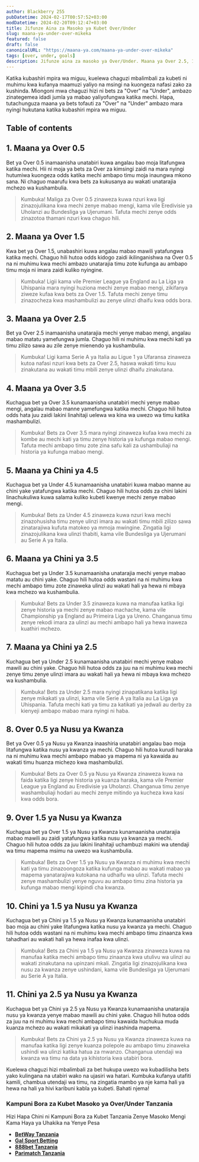 ```yaml
---
author: Blackberry 255
pubDatetime: 2024-02-17T00:57:52+03:00
modDatetime: 2024-02-20T09:12:47+03:00
title: Jifunze Aina za Masoko ya Kubet Over/Under
slug: maana-ya-under-over-mikeka
featured: false
draft: false
canonicalURL: "https://maana-ya.com/maana-ya-under-over-mikeka"
tags: [over, under, goals]
description: Jifunze aina za masoko ya Over/Under. Maana ya Over 2.5, 1.5, 3.5. Maana ya Under 4.5, 3.5, 2.5, 1.5
---
```


Katika kubashiri mpira wa miguu, kuelewa chaguzi mbalimbali za kubeti ni muhimu kwa kufanya maamuzi yaliyo na msingi na kuongeza nafasi zako za kushinda. Miongoni mwa chaguzi hizi ni bets za "Over" na "Under", ambazo zinategemea idadi jumla ya mabao yaliyofungwa katika mechi. Hapa, tutachunguza maana ya bets tofauti za "Over" na "Under" ambazo mara nyingi hukutana katika kubashiri mpira wa miguu.

## Table of contents

## 1. Maana ya Over 0.5

Bet ya Over 0.5 inamaanisha unatabiri kuwa angalau bao moja litafungwa katika mechi. Hii ni moja ya bets za Over za kimsingi zaidi na mara nyingi hutumiwa kuongeza odds katika mechi ambapo timu moja inaungwa mkono sana. Ni chaguo maarufu kwa bets za kukusanya au wakati unatarajia mchezo wa kushambulia.

> Kumbuka! Maliga za Over 0.5 zinaweza kuwa nzuri kwa ligi zinazojulikana kwa mechi zenye mabao mengi, kama vile Eredivisie ya Uholanzi au Bundesliga ya Ujerumani. Tafuta mechi zenye odds zinazotoa thamani nzuri kwa chaguo hili.

## 2. Maana ya Over 1.5

Kwa bet ya Over 1.5, unabashiri kuwa angalau mabao mawili yatafungwa katika mechi. Chaguo hili hutoa odds kidogo zaidi ikilinganishwa na Over 0.5 na ni muhimu kwa mechi ambazo unatarajia timu zote kufunga au ambapo timu moja ni imara zaidi kuliko nyingine.

> Kumbuka! Ligii kama vile Premier League ya England au La Liga ya Uhispania mara nyingi huziona mechi zenye mabao mengi, zikifanya ziweze kufaa kwa bets za Over 1.5. Tafuta mechi zenye timu zinazocheza kwa mashambulizi au zenye ulinzi dhaifu kwa odds bora.

## 3. Maana ya Over 2.5

Bet ya Over 2.5 inamaanisha unatarajia mechi yenye mabao mengi, angalau mabao matatu yamefungwa jumla. Chaguo hili ni muhimu kwa mechi kati ya timu zilizo sawa au zile zenye mienendo ya kushambulia.

> Kumbuka! Ligi kama Serie A ya Italia au Ligue 1 ya Ufaransa zinaweza kutoa nafasi nzuri kwa bets za Over 2.5, haswa wakati timu kuu zinakutana au wakati timu mbili zenye ulinzi dhaifu zinakutana.

## 4. Maana ya Over 3.5

Kuchagua bet ya Over 3.5 kunamaanisha unatabiri mechi yenye mabao mengi, angalau mabao manne yamefungwa katika mechi. Chaguo hili hutoa odds hata juu zaidi lakini linahitaji uelewa wa kina wa uwezo wa timu katika mashambulizi.

> Kumbuka! Bets za Over 3.5 mara nyingi zinaweza kufaa kwa mechi za kombe au mechi kati ya timu zenye historia ya kufunga mabao mengi. Tafuta mechi ambapo timu zote zina safu kali za ushambuliaji na historia ya kufunga mabao mengi.

## 5. Maana ya Chini ya 4.5

Kuchagua bet ya Under 4.5 kunamaanisha unatabiri kuwa mabao manne au chini yake yatafungwa katika mechi. Chaguo hili hutoa odds za chini lakini linachukuliwa kuwa salama kuliko kubeti kwenye mechi zenye mabao mengi.

> Kumbuka! Bets za Under 4.5 zinaweza kuwa nzuri kwa mechi zinazohusisha timu zenye ulinzi imara au wakati timu mbili zilizo sawa zinatarajiwa kufuta matokeo ya mmoja mwingine. Zingatia ligi zinazojulikana kwa ulinzi thabiti, kama vile Bundesliga ya Ujerumani au Serie A ya Italia.

## 6. Maana ya Chini ya 3.5

Kuchagua bet ya Under 3.5 kunamaanisha unatarajia mechi yenye mabao matatu au chini yake. Chaguo hili hutoa odds wastani na ni muhimu kwa mechi ambapo timu zote zinaweka ulinzi au wakati hali ya hewa ni mbaya kwa mchezo wa kushambulia.

> Kumbuka! Bets za Under 3.5 zinaweza kuwa na manufaa katika ligi zenye historia ya mechi zenye mabao machache, kama vile Championship ya England au Primeira Liga ya Ureno. Changanua timu zenye rekodi imara za ulinzi au mechi ambapo hali ya hewa inaweza kuathiri mchezo.

## 7. Maana ya Chini ya 2.5

Kuchagua bet ya Under 2.5 kunamaanisha unatabiri mechi yenye mabao mawili au chini yake. Chaguo hili hutoa odds za juu na ni muhimu kwa mechi zenye timu zenye ulinzi imara au wakati hali ya hewa ni mbaya kwa mchezo wa kushambulia.

> Kumbuka! Bets za Under 2.5 mara nyingi zinapatikana katika ligi zenye mikakati ya ulinzi, kama vile Serie A ya Italia au La Liga ya Uhispania. Tafuta mechi kati ya timu za katikati ya jedwali au derby za kienyeji ambapo mabao mara nyingi ni haba.

## 8. Over 0.5 ya Nusu ya Kwanza

Bet ya Over 0.5 ya Nusu ya Kwanza inaashiria unatabiri angalau bao moja litafungwa katika nusu ya kwanza ya mechi. Chaguo hili hutoa kurudi haraka na ni muhimu kwa mechi ambapo mabao ya mapema ni ya kawaida au wakati timu huanza michezo kwa mashambulizi.

> Kumbuka! Bets za Over 0.5 ya Nusu ya Kwanza zinaweza kuwa na faida katika ligi zenye historia ya kuanza haraka, kama vile Premier League ya England au Eredivisie ya Uholanzi. Changanua timu zenye washambuliaji hodari au mechi zenye mitindo ya kucheza kwa kasi kwa odds bora.

## 9. Over 1.5 ya Nusu ya Kwanza

Kuchagua bet ya Over 1.5 ya Nusu ya Kwanza kunamaanisha unatarajia mabao mawili au zaidi yatafungwa katika nusu ya kwanza ya mechi. Chaguo hili hutoa odds za juu lakini linahitaji uchambuzi makini wa utendaji wa timu mapema msimu na uwezo wa kushambulia.

> Kumbuka! Bets za Over 1.5 ya Nusu ya Kwanza ni muhimu kwa mechi kati ya timu zinazoongoza katika kufunga mabao au wakati mabao ya mapema yanatarajiwa kutokana na udhaifu wa ulinzi. Tafuta mechi zenye mashambulizi yenye nguvu au ambapo timu zina historia ya kufunga mabao mengi kipindi cha kwanza.

## 10. Chini ya 1.5 ya Nusu ya Kwanza

Kuchagua bet ya Chini ya 1.5 ya Nusu ya Kwanza kunamaanisha unatabiri bao moja au chini yake litafungwa katika nusu ya kwanza ya mechi. Chaguo hili hutoa odds wastani na ni muhimu kwa mechi ambapo timu zinaanza kwa tahadhari au wakati hali ya hewa inafaa kwa ulinzi.

> Kumbuka! Bets za Chini ya 1.5 ya Nusu ya Kwanza zinaweza kuwa na manufaa katika mechi ambapo timu zinaanza kwa utulivu wa ulinzi au wakati zinakutana na upinzani mkali. Zingatia ligi zinazojulikana kwa nusu za kwanza zenye ushindani, kama vile Bundesliga ya Ujerumani au Serie A ya Italia.

## 11. Chini ya 2.5 ya Nusu ya Kwanza

Kuchagua bet ya Chini ya 2.5 ya Nusu ya Kwanza kunamaanisha unatarajia nusu ya kwanza yenye mabao mawili au chini yake. Chaguo hili hutoa odds za juu na ni muhimu kwa mechi ambapo timu kawaida huchukua muda kuanza mchezo au wakati mikakati ya ulinzi inashinda mapema.

> Kumbuka! Bets za Chini ya 2.5 ya Nusu ya Kwanza zinaweza kuwa na manufaa katika ligi zenye kuanza polepole au ambapo timu zinaweka ushindi wa ulinzi katika hatua za mwanzo. Changanua utendaji wa kwanza wa timu na data ya kihistoria kwa utabiri bora.

Kuelewa chaguzi hizi mbalimbali za bet hukupa uwezo wa kubadilisha bets yako kulingana na utabiri wako na ujasiri wa hatari. Kumbuka kufanya utafiti kamili, chambua utendaji wa timu, na zingatia mambo ya nje kama hali ya hewa na hali ya hivi karibuni kabla ya kubeti. Bahati njema!

### Kampuni Bora za Kubet Masoko ya Over/Under Tanzania

Hizi Hapa Chini ni Kampuni Bora za Kubet Tanzania Zenye Masoko Mengi Kama Haya ya Uhakika na Yenye Pesa

- [**BetWay Tanzania**](http://bet-link.top/betway/register)
- [**Gal Sport Betting**](http://bet-link.top/gsb/register)
- [**888bet Tanzania**](http://bet-link.top/88bet/register)
- [**Parimatch Tanzania**](http://bet-link.top/pmatch/register)
